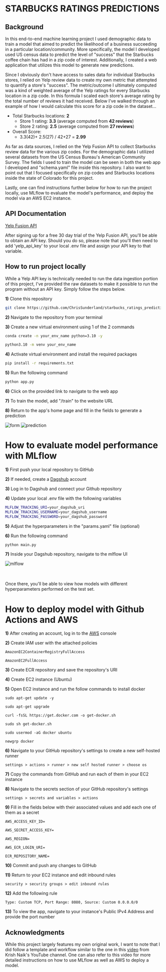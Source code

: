 # STARBUCKS RATINGS PREDICTIONS

## Background

In this end-to-end machine learning project I used demographic data to train a model that aimed to predict the 
likelihood of a business succeeding in a particular location/community. More specifically, the model I developed used 
US census data to predict the level of "success" that the Starbucks coffee chain has had in a zip code of interest. 
Additionally, I created a web application that utilizes this model to generate new predictions.

Since I obviously don't have access to sales data for individual Starbucks stores, I relied on Yelp review data
to create my own metric that attempted to quantify a store's "success". The metric/outcome I ultimately computed was 
a kind of weighted average of the Yelp ratings for every Starbucks location in a zip code. In this formula I 
scaled each store's average rating by the total number of reviews it had received. Below I've walked through an example 
of how I would calculate this score for a zip code in the dataset...

* Total Starbucks locations: **2**
  * Store 1 rating: **3.3** (average computed from **42 reviews**)
  * Store 2 rating: **2.5** (average computed from **27 reviews**)
* Overall Score: 
  * 3.3(42)+ 2.5(27) / 42+27 = **2.99**
  
As far as data sources, I relied on the Yelp Fusion API to collect Starbucks review data for the various zip codes. 
For the demographic data I utilized several datasets from the US Census Bureau's American Community Survey. The fields I used to train the model can be 
seen in both the web app I developed and "schema.yaml" file inside this repository. I also want to point out 
that I focused specifically on zip codes and Starbucks locations inside the state of Colorado for this project.

Lastly, one can find instructions further below for how to run the project locally, use MLflow to evaluate the model's 
performance, and deploy the model via an AWS EC2 instance. 

## API Documentation

[Yelp Fusion API](https://docs.developer.yelp.com/docs/fusion-intro)

After signing up for a free 30 day trial of the Yelp Fusion API, you'll be able to obtain an API key. Should you do so,
please note that you'll then need to add 'yelp_api_key' to your local .env file and assign your API key to that variable.

##  How to run project locally

While a Yelp API key is technically needed to run the data ingestion portion of this project, I've provided the 
raw datasets to make it possible to run the program without an API key. Simply follow the steps below.

**1)** Clone this repository

```bash
git clone https://github.com/ChrisSunderland/starbucks_ratings_predictions.git
```

**2)** Navigate to the repository from your terminal

**3)** Create a new virtual environment using 1 of the 2 commands

```bash
conda create -n your_env_name python=3.10 -y
```

```bash
python3.10 -m venv your_env_name

```

**4)**  Activate virtual environment and install the required packages

```bash
pip install -r requirements.txt
```
**5)**  Run the following command
```bash
python app.py
```
**6)**  Click on the provided link to navigate to the web app 

**7)**  To train the model, add "/train" to the website URL

**8)**  Return to the app's home page and fill in the fields to generate a prediction

![form](static/readme_images/form.png)
![prediction](static/readme_images/prediction.png)

# How to evaluate model performance with MLflow

**1)** First push your local repository to GitHub

**2)** If needed, create a [Dagshub](https://dagshub.com/) account

**3)** Log in to Dagshub and connect your Github repository

**4)** Update your local .env file with the following variables 

```bash
MLFLOW_TRACKING_URI=your_dagshub_uri
MLFLOW_TRACKING_USERNAME=your_dagshub_username
MLFLOW_TRACKING_PASSWORD=your_dagshub_password
```

**5)** Adjust the hyperparameters in the "params.yaml" file (optional)

**6)** Run the following command

```bash
python main.py
```

**7)** Inside your Dagshub repository, navigate to the mlflow UI

![mlflow](static/readme_images/MLflow.png)

<br>
<br>
Once there, you'll be able to view how models with different hyperparameters performed on the test set.

# How to deploy model with Github Actions and AWS

**1)** After creating an account, log in to the [AWS](https://aws.amazon.com/console/) console

**2)** Create IAM user with the attached policies

    AmazonEC2ContainerRegistryFullAccess

    AmazonEC2FullAccess

**3)** Create ECR repository and save the repository's URI

**4)** Create EC2 instance (Ubuntu)

**5)**  Open EC2 instance and run the follow commands to install docker

	sudo apt-get update -y

	sudo apt-get upgrade

	curl -fsSL https://get.docker.com -o get-docker.sh

	sudo sh get-docker.sh

	sudo usermod -aG docker ubuntu

	newgrp docker

**6)** Navigate to your GitHub repository's settings to create a new self-hosted runner
    
    settings > actions > runner > new self hosted runner > choose os 

**7)** Copy the commands from GitHub and run each of them in your EC2 instance

**8)** Navigate to the secrets section of  your GitHub repository's settings

    settings > secrets and variables > actions

**9)** Fill in the fields below with their associated values and add each one of them as a secret

    AWS_ACCESS_KEY_ID=

    AWS_SECRET_ACCESS_KEY=

    AWS_REGION=

    AWS_ECR_LOGIN_URI= 

    ECR_REPOSITORY_NAME= 

**10)** Commit and push any changes to GitHub

**11)** Return to your EC2 instance and edit inbound rules

    security > security groups > edit inbound rules

**12)** Add the following rule

    Type: Custom TCP, Port Range: 8080, Source: Custom 0.0.0.0/0

**13)** To view the app, navigate to your instance's Public IPv4 Address and provide the port number

## Acknowledgments

While this project largely features my own original work, I want to note that I did follow a template and workflow similar to the one
in this [video](https://www.youtube.com/watch?v=pxk1Fr33-L4) from Krish Naik's YouTube channel. One can also refer to 
this video for more detailed instructions on how to use MLflow as well as AWS to deploy a model.